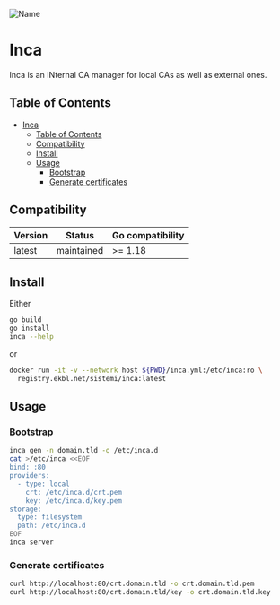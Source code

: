 ![Name](http://gitlab.rete.farm/pepita/guideline/docs/raw/master/ReadmeRepository/images/immobiliare-labs.png)

# Inca

Inca is an INternal CA manager for local CAs as well as external ones.

## Table of Contents

- [Inca](#inca)
  - [Table of Contents](#table-of-contents)
  - [Compatibility](#compatibility)
  - [Install](#install)
  - [Usage](#usage)
    - [Bootstrap](#bootstrap)
    - [Generate certificates](#generate-certificates)

## Compatibility

| Version | Status     | Go compatibility |
| ------- | ---------- | ---------------- |
| latest  | maintained | >= 1.18          |

## Install

Either

```sh
go build
go install
inca --help
```

or

```sh
docker run -it -v --network host ${PWD}/inca.yml:/etc/inca:ro \
  registry.ekbl.net/sistemi/inca:latest
```

## Usage

### Bootstrap

```sh
inca gen -n domain.tld -o /etc/inca.d
cat >/etc/inca <<EOF
bind: :80
providers:
  - type: local
    crt: /etc/inca.d/crt.pem
    key: /etc/inca.d/key.pem
storage:
  type: filesystem
  path: /etc/inca.d
EOF
inca server
```

### Generate certificates

```sh
curl http://localhost:80/crt.domain.tld -o crt.domain.tld.pem
curl http://localhost:80/crt.domain.tld/key -o crt.domain.tld.key
```